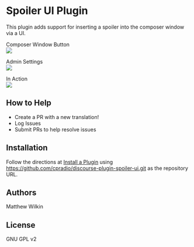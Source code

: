 # Spoiler UI Plugin
This plugin adds support for inserting a spoiler into the composer window via a UI.

Composer Window Button  
![](https://raw.githubusercontent.com/cpradio/discourse-plugin-spoiler-ui/master/screenshot-composer.png)

Admin Settings  
![](https://raw.githubusercontent.com/cpradio/discourse-plugin-spoiler-ui/master/screenshot-admin-settings.png)

In Action  
![](https://raw.githubusercontent.com/cpradio/discourse-plugin-spoiler-ui/master/screenshot-action.gif)

## How to Help

- Create a PR with a new translation!
- Log Issues
- Submit PRs to help resolve issues

## Installation

Follow the directions at [Install a Plugin](https://meta.discourse.org/t/install-a-plugin/19157) using https://github.com/cpradio/discourse-plugin-spoiler-ui.git as the repository URL.

## Authors

Matthew Wilkin

## License

GNU GPL v2
